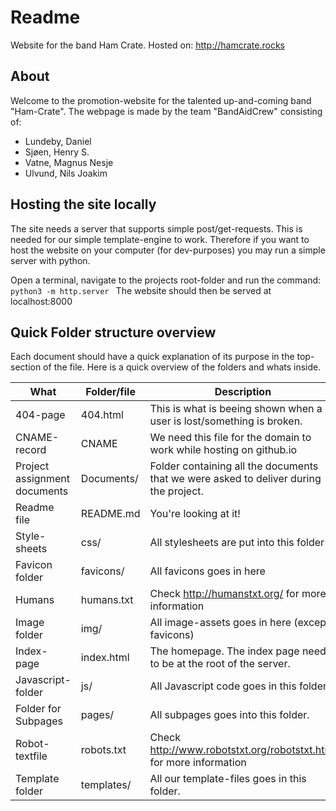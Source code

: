 # Readme
Website for the band Ham Crate.
Hosted on: http://hamcrate.rocks
## About
Welcome to the promotion-website for the talented up-and-coming band "Ham-Crate".
The webpage is made by the team "BandAidCrew" consisting of:
  - Lundeby, Daniel
  - Sjøen, Henry S.
  - Vatne, Magnus Nesje
  - Ulvund, Nils Joakim

## Hosting the site locally
The site needs a server that supports simple post/get-requests.
This is needed for our simple template-engine to work.
Therefore if you want to host the website on your computer (for dev-purposes)
you may run a simple server with python.

Open a terminal, navigate to the projects root-folder and run the command:
`python3 -m http.server
`
The website should then be served at localhost:8000

## Quick Folder structure overview
Each document should have a quick explanation of its purpose in the top-section of the file.
Here is a quick overview of the folders and whats inside.

| What                         | Folder/file    | Description                                                                           |
|------------------------------|----------------|---------------------------------------------------------------------------------------|
| 404-page                     |  404.html      | This is what is beeing shown when a user is lost/something is broken.                 |
| CNAME-record                 |  CNAME         | We need this file for the domain to work while hosting on github.io                   |
| Project assignment documents |  Documents/    | Folder containing all the documents that we were asked to deliver during the project. |
| Readme file                  |  README.md     | You're looking at it!                                                                 |
| Style-sheets                 |  css/          | All stylesheets are put into this folder                                              |
| Favicon folder               |  favicons/     | All favicons goes in here                                                             |
| Humans                       |  humans.txt    | Check http://humanstxt.org/ for more information                                      |
| Image folder                 |  img/          | All image-assets goes in here (except favicons)                                       |
| Index-page                   |  index.html    | The homepage. The index page needs to be at the root of the server.                   |
| Javascript-folder            |  js/           | All Javascript code goes in this folder                                               |
| Folder for Subpages          |  pages/        | All subpages goes into this folder.                                                   |
| Robot-textfile               |  robots.txt    | Check http://www.robotstxt.org/robotstxt.html for more information                    |
| Template folder              |  templates/    | All our template-files goes in this folder.                                           |
